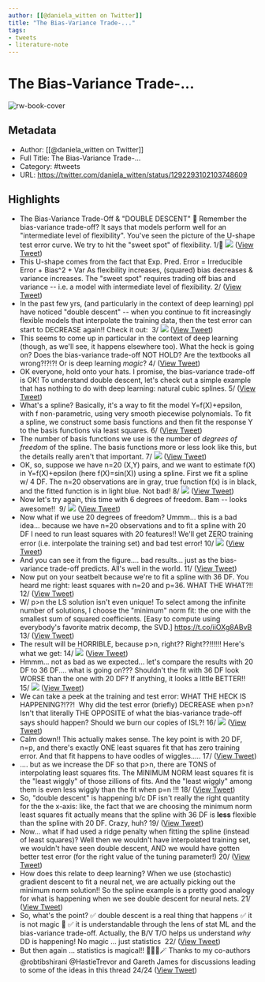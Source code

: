 ```yaml
---
author: [[@daniela_witten on Twitter]]
title: "The Bias-Variance Trade-..."
tags: 
- tweets
- literature-note
---
```

# The Bias-Variance Trade-...

![rw-book-cover](https://pbs.twimg.com/profile_images/1420495797062230016/1NLOoJ_h.jpg)

## Metadata
- Author: [[@daniela_witten on Twitter]]
- Full Title: The Bias-Variance Trade-...
- Category: #tweets
- URL: https://twitter.com/daniela_witten/status/1292293102103748609

## Highlights
- The Bias-Variance Trade-Off & "DOUBLE DESCENT" 🧵
  Remember the bias-variance trade-off? It says that models perform well for an "intermediate level of flexibility". You've seen the picture of the U-shape test error curve.
  We try to hit the "sweet spot" of flexibility.
  1/🧵 
  ![](https://pbs.twimg.com/media/Ee8jlolVoAAYlM7.jpg) ([View Tweet](https://twitter.com/daniela_witten/status/1292293102103748609))
- This U-shape comes from the fact that
  Exp. Pred. Error = Irreducible Error + Bias^2 + Var
  As flexibility increases, (squared) bias decreases & variance increases. The "sweet spot" requires trading off bias and variance -- i.e. a model with intermediate level of flexibility.
  2/ ([View Tweet](https://twitter.com/daniela_witten/status/1292293103966011392))
- In the past few yrs, (and particularly in the context of deep learning) ppl have noticed "double descent" -- when you continue to fit increasingly flexible models that interpolate the training data, then the test error can start to DECREASE again!! 
  Check it out: 
  3/ 
  ![](https://pbs.twimg.com/media/Ee8jfLSUwAYz1PV.jpg) ([View Tweet](https://twitter.com/daniela_witten/status/1292293104855158784))
- This seems to come up in particular in the context of deep learning (though, as we'll see, it happens elsewhere too).
  What the heck is going on? Does the bias-variance trade-off NOT HOLD? Are the textbooks all wrong?!?!?! 
  Or is deep learning *magic*?
  4/ ([View Tweet](https://twitter.com/daniela_witten/status/1292293106272886784))
- OK everyone, hold onto your hats. 
  I promise, the bias-variance trade-off is OK! 
  To understand double descent, let's check out a simple example that has nothing to do with deep learning: natural cubic splines.
  5/ ([View Tweet](https://twitter.com/daniela_witten/status/1292293107199799296))
- What's a spline? Basically, it's a way to fit the model Y=f(X)+epsilon, with f non-parametric, using very smooth piecewise polynomials. 
  To fit a spline, we construct some basis functions and then fit the response Y to the basis functions via least squares. 
  6/ ([View Tweet](https://twitter.com/daniela_witten/status/1292293108126769155))
- The number of basis functions we use is the number of *degrees of freedom* of the spline.
  The basis functions more or less look like this, but the details really aren't that important.
  7/ 
  ![](https://pbs.twimg.com/media/Ee8clQuU4AEtm9m.png) ([View Tweet](https://twitter.com/daniela_witten/status/1292293109036924929))
- OK, so, suppose we have n=20 (X,Y) pairs, and we want to estimate f(X) in Y=f(X)+epsilon (here f(X)=sin(X)) using a spline. 
  First we fit a spline w/ 4 DF. The n=20 observations are in gray, true function f(x) is in black, and the fitted function is in light blue. Not bad!
  8/ 
  ![](https://pbs.twimg.com/media/Ee8dEjQUMAA1J5R.jpg) ([View Tweet](https://twitter.com/daniela_witten/status/1292293110152585216))
- Now let's try again, this time with 6 degrees of freedom. Bam -- looks awesome!! 
  9/ 
  ![](https://pbs.twimg.com/media/Ee8dGLjUEAAd1Ol.jpg) ([View Tweet](https://twitter.com/daniela_witten/status/1292293111347961857))
- Now what if we use 20 degrees of freedom? Ummm... this is a bad idea... because we have n=20 observations and to fit a spline with 20 DF I need to run least squares with 20 features!! We'll get ZERO training error (i.e. interpolate the training set) and bad test error! 
  10/ 
  ![](https://pbs.twimg.com/media/Ee8dHbsU4AIXaO3.jpg) ([View Tweet](https://twitter.com/daniela_witten/status/1292293112451051520))
- And you can see it from the figure.... bad results... just as the bias-variance trade-off predicts. All's well in the world.
  11/ ([View Tweet](https://twitter.com/daniela_witten/status/1292293113621307393))
- Now put on your seatbelt because we're to fit a spline with 36 DF. 
  You heard me right: least squares with n=20 and p=36. WHAT THE WHAT?!! 
  12/ ([View Tweet](https://twitter.com/daniela_witten/status/1292293114413985792))
- W/ p>n the LS solution isn't even unique! 
  To select among the infinite number of solutions, I choose the "minimum" norm fit: the one with the smallest sum of squared coefficients. [Easy to compute using everybody's favorite matrix decomp, the SVD.]
  https://t.co/iiOXg8ABvB
  13/ ([View Tweet](https://twitter.com/daniela_witten/status/1292293115303215104))
- The result will be HORRIBLE, because p>n, right?? 
  Right??!!!!!!
  Here's what we get:
  14/ 
  ![](https://pbs.twimg.com/media/Ee8dKVYUMAAqKDo.jpg) ([View Tweet](https://twitter.com/daniela_witten/status/1292293116502790145))
- Hmmm... not as bad as we expected... let's compare the results with 20 DF to 36 DF....
  what is going on??? Shouldn't the fit with 36 DF look WORSE than the one with 20 DF? If anything, it looks a little BETTER!!
  15/ 
  ![](https://pbs.twimg.com/media/Ee8dMPNUEAIrwFs.jpg) ([View Tweet](https://twitter.com/daniela_witten/status/1292293117626867713))
- We can take a peek at the training and test error:
  WHAT THE HECK IS HAPPENING?!??!  Why did the test error (briefly) DECREASE when p>n? Isn't that literally THE OPPOSITE of what the bias-variance trade-off says should happen? 
  Should we burn our copies of ISL?!
  16/ 
  ![](https://pbs.twimg.com/media/Ee8dNhmU8AA8FXh.jpg) ([View Tweet](https://twitter.com/daniela_witten/status/1292293118864183296))
- Calm down!! This actually makes sense. 
  The key point is with 20 DF, n=p, and there's exactly ONE least squares fit that has zero training error. And that fit happens to have oodles of wiggles.....
  17/ ([View Tweet](https://twitter.com/daniela_witten/status/1292293120810459137))
- .... but as we increase the DF so that p>n, there are TONS of interpolating least squares fits. 
  The MINIMUM NORM least squares fit is the "least wiggly" of those zillions of fits. And the "least wiggly" among them is even less wiggly than the fit when p=n !!!
  18/ ([View Tweet](https://twitter.com/daniela_witten/status/1292293121829560321))
- So, "double descent" is happening b/c DF isn't really the right quantity for the the x-axis: like, the fact that we are choosing the minimum norm least squares fit actually means that the spline with 36 DF is **less** flexible than the spline with 20 DF. 
  Crazy, huh?
  19/ ([View Tweet](https://twitter.com/daniela_witten/status/1292293122752262145))
- Now... what if had used a ridge penalty when fitting the spline (instead of least squares)? 
  Well then we wouldn't have interpolated training set, we wouldn't have seen double descent, AND we would have gotten better test error (for the right value of the tuning parameter!)
  20/ ([View Tweet](https://twitter.com/daniela_witten/status/1292293123633111041))
- How does this relate to deep learning?
  When we use (stochastic) gradient descent to fit a neural net, we are actually picking out the minimum norm solution!! 
  So the spline example is a pretty good analogy for what is happening when we see double descent for neural nets.
  21/ ([View Tweet](https://twitter.com/daniela_witten/status/1292293124530688001))
- So, what's the point?
  ✅ double descent is a real thing that happens
  ✅ it is not magic 🚫
  ✅ it is understandable through the lens of stat ML and the bias-variance trade-off. 
  Actually, the B/V T/O helps us understand *why* DD is happening!
  No magic ... just statistics 
  22/ ([View Tweet](https://twitter.com/daniela_witten/status/1292293125440847873))
- But then again ... statistics is magical!! 💫💫💫🪄
  Thanks to my co-authors @robtibshirani @HastieTrevor and Gareth James for discussions leading to some of the ideas in this thread
  24/24 ([View Tweet](https://twitter.com/daniela_witten/status/1292293126346829825))
